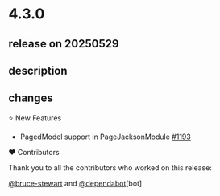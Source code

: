 # 4.3.0

## release on 20250529
## description
## changes
⭐ New Features

* PagedModel support in PageJacksonModule <a href="https://github.com/spring-cloud/spring-cloud-openfeign/pull/1193" data-hovercard-type="pull_request" data-hovercard-url="/spring-cloud/spring-cloud-openfeign/pull/1193/hovercard">#1193</a>

❤️ Contributors

Thank you to all the contributors who worked on this release:

<a class="user-mention notranslate" data-hovercard-type="user" data-hovercard-url="/users/bruce-stewart/hovercard" data-octo-click="hovercard-link-click" data-octo-dimensions="link_type:self" href="https://github.com/bruce-stewart">@bruce-stewart</a> and <a class="user-mention notranslate" data-hovercard-type="organization" data-hovercard-url="/orgs/dependabot/hovercard" data-octo-click="hovercard-link-click" data-octo-dimensions="link_type:self" href="https://github.com/dependabot">@dependabot</a>[bot]

